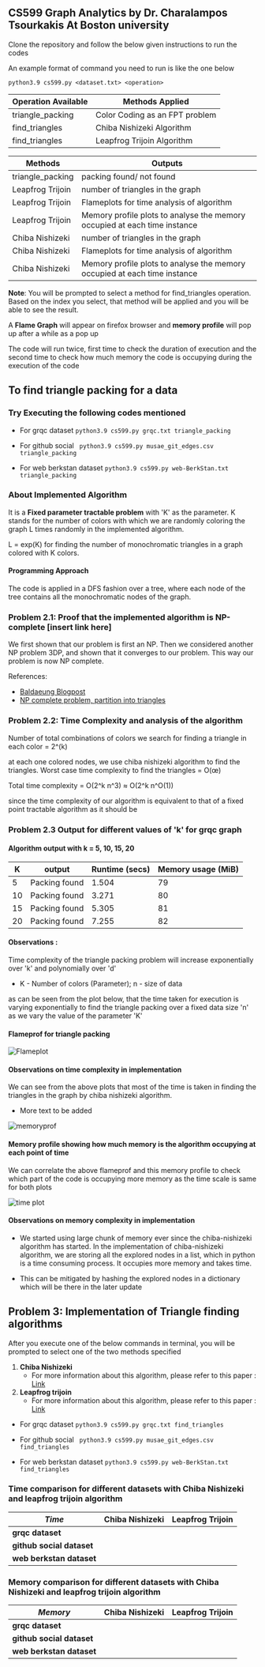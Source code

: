 
## CS599 Graph Analytics by  **Dr. Charalampos Tsourkakis** At Boston university 
Clone the repository and follow the below given instructions to run the codes


An example format of command you need to run is like the one below

```python3.9 cs599.py <dataset.txt> <operation>```


|   Operation Available	|   Methods Applied   	            |    
|---	|---	                |
|   triangle_packing	|   Color Coding as an FPT problem 	    |
|   find_triangles	|   Chiba Nishizeki Algorithm	    |
|   find_triangles	|   Leapfrog Trijoin Algorithm	    |


|   Methods	|   Outputs  	            |    
|---	|---	                |
|   triangle_packing	|   packing found/ not found 	    |
|   Leapfrog Trijoin	|   number of triangles in the graph	    |
|   Leapfrog Trijoin	|   Flameplots for time analysis of algorithm	    |
|   Leapfrog Trijoin	|   Memory profile plots to analyse the memory occupied at each time instance 	    |
|   Chiba Nishizeki	|   number of triangles in the graph	    |
|   Chiba Nishizeki	|   Flameplots for time analysis of algorithm	    |
|   Chiba Nishizeki	|   Memory profile plots to analyse the memory occupied at each time instance 	    |


**Note**: You will be prompted to select a method for find_triangles operation. Based on the index you select, that method will be applied and you will be able to see the result.


 A **Flame Graph** will appear on firefox browser and **memory profile** will pop up after a while as a pop up




The code will run twice, first time to check the duration of execution and the second time to check how much memory the code is occupying during the execution of the code 


## To find triangle packing for a data 

### Try Executing the following codes mentioned
- For grqc dataset
``` python3.9 cs599.py grqc.txt triangle_packing ```

- For github social
``` python3.9 cs599.py musae_git_edges.csv triangle_packing```

- For web berkstan dataset
```python3.9 cs599.py web-BerkStan.txt triangle_packing```

### About Implemented Algorithm 

 It is a **Fixed parameter tractable problem** with 'K' as the parameter. K stands for the number of colors with which we are randomly coloring the graph L times randomly in the implemented algorithm. 
 
 L = exp(K) for finding the number of monochromatic triangles in a graph colored with K colors.

#### Programming Approach 

The code is applied in a DFS fashion over a tree, where each node of the tree contains all the monochromatic nodes of the graph. 



 ### Problem 2.1: Proof that the implemented algorithm is NP-complete [insert link here]

 We first shown that our problem is first an NP. Then we considered another NP problem 3DP, and shown that it converges to our problem. This way our problem is now NP complete. 

References: 
- [Baldaeung Blogpost](https://www.baeldung.com/cs/prove-np-complete)
- [NP complete problem, partition into triangles](http://profs.sci.univr.it/%7Errizzi/classes/Complexity/provette/Mirko/pt_fine.pdf)

 ### Problem 2.2: Time Complexity and analysis of the algorithm
 
 Number of total combinations of colors we search for finding a triangle in each color = 2^(k)

 at each one colored nodes, we use chiba nishizeki algorithm to find the triangles. Worst case time complexity to find the triangles = O(œ)

 Total time complexity = O(2^k n^3) ≈ O(2^k n^O(1))

 since the time complexity of our algorithm is equivalent to that of a fixed point tractable algorithm as it should be  



### Problem 2.3 Output for different values of 'k' for grqc graph
#### Algorithm output with k = 5, 10, 15, 20


|   K	|   output	            | Runtime (secs)  	| Memory usage (MiB)  	|   
|---	|---	                |---	        |---	            |
|   5	|   Packing found	    |   1.504	    |     79           	|
|   10	|   Packing found	    |   3.271    	|     80         	|
|   15	|   Packing found	    |   5.305     	|     81           	|
|   20	|   Packing found	    |   7.255	    |     82           	|


#### Observations : 

Time complexity of the triangle packing problem will increase exponentially over 'k' and polynomially over 'd' 
- K - Number of colors (Parameter); n - size of data  

as can be seen from the plot below, that the time taken for execution is varying exponentially to find the triangle packing over a fixed data size 'n' as we vary the value of the parameter 'K'

#### Flameprof for triangle packing 

![Flameplot](triangle_packing/result/flameprof/triangle_packing.png)

#### Observations on time complexity in implementation
We can see from the above plots that most of the time is taken in finding the triangles in the graph by chiba nishizeki algorithm. 
- More text to be added

![memoryprof](triangle_packing/result/memoryprof/grqc_triangle_packing.png)

#### Memory profile showing how much memory is the algorithm occupying at each point of time

We can correlate the above flameprof and this memory profile to check which part of the code is occupying more memory as the time scale is same for both plots

![time plot](triangle_packing/time_plot.png)

#### Observations on memory complexity in implementation
- We started using large chunk of memory ever since the chiba-nishizeki algorithm has started. In the implementation of chiba-nishizeki algorithm, we are storing all the explored nodes in a list, which in python is a time consuming process. It occupies more memory and takes time. 

- This can be mitigated by hashing the explored nodes in a dictionary which will be there in the later update

## Problem 3: Implementation of Triangle finding algorithms
After you execute one of the below commands in terminal, you will be prompted to select one of the two methods specified 

1) **Chiba Nishizeki** 
    - For more information about this algorithm, please refer to this paper : [Link](http://www.ecei.tohoku.ac.jp/alg/nishizeki/sub/j/DVD/PDF_J/J053.pdf)
2) **Leapfrog trijoin** 
    - For more information about this algorithm, please refer to this paper : [Link](https://arxiv.org/abs/1210.0481) 

- For grqc dataset
``` python3.9 cs599.py grqc.txt find_triangles ```

- For github social
``` python3.9 cs599.py musae_git_edges.csv find_triangles```

- For web berkstan dataset
```python3.9 cs599.py web-BerkStan.txt find_triangles```


### Time comparison for different datasets with Chiba Nishizeki and leapfrog trijoin algorithm

|   *Time*	| Chiba Nishizeki  	|  Leapfrog Trijoin  	|   
|---	|---	|---	|
| **grqc dataset**  	|   	|   	|   	
| **github social dataset**  	|   	|   	|   	
| **web berkstan dataset**  	|   	|   	|   	

### Memory comparison for different datasets with Chiba Nishizeki and leapfrog trijoin algorithm

|  *Memory* 	|   Chiba Nishizeki	|  Leapfrog Trijoin  	|   	
|---	|---	|---	|
|  **grqc dataset**  	|   	|   	|   	
|  **github social dataset** 	|   	|   	|   	
|  **web berkstan dataset** 	|   	|   	|   	




